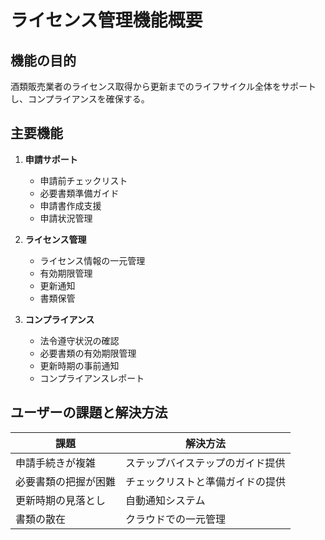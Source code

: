 # ライセンス管理機能概要

## 機能の目的
酒類販売業者のライセンス取得から更新までのライフサイクル全体をサポートし、コンプライアンスを確保する。

## 主要機能
1. **申請サポート**
   - 申請前チェックリスト
   - 必要書類準備ガイド
   - 申請書作成支援
   - 申請状況管理

2. **ライセンス管理**
   - ライセンス情報の一元管理
   - 有効期限管理
   - 更新通知
   - 書類保管

3. **コンプライアンス**
   - 法令遵守状況の確認
   - 必要書類の有効期限管理
   - 更新時期の事前通知
   - コンプライアンスレポート

## ユーザーの課題と解決方法
| 課題 | 解決方法 |
|------|----------|
| 申請手続きが複雑 | ステップバイステップのガイド提供 |
| 必要書類の把握が困難 | チェックリストと準備ガイドの提供 |
| 更新時期の見落とし | 自動通知システム |
| 書類の散在 | クラウドでの一元管理 |
